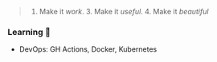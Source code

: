 > 1. Make it _work_. 3. Make it _useful_. 4. Make it _beautiful_

### Learning 🌱
- DevOps: GH Actions, Docker, Kubernetes
